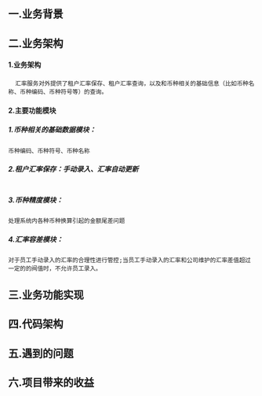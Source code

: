 ## 一.业务背景
   
## 二.业务架构
#### 1.业务架构
```
  汇率服务对外提供了租户汇率保存、租户汇率查询，以及和币种相关的基础信息（比如币种名称、币种编码、币种符号等）的查询。
```
#### 2.主要功能模块
##### 1.币种相关的基础数据模块：
```
币种编码、币种符号、币种名称
```
##### 2.租户汇率保存：手动录入、汇率自动更新
```
```
##### 3.币种精度模块：
```
处理系统内各种币种换算引起的金额尾差问题
```
##### 4.汇率容差模块：
```
对于员工手动录入的汇率的合理性进行管控;当员工手动录入的汇率和公司维护的汇率差值超过一定的的阀值时，不允许员工录入。
```


## 三.业务功能实现

## 四.代码架构


## 五.遇到的问题


## 六.项目带来的收益
